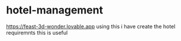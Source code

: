 # hotel-management
https://feast-3d-wonder.lovable.app
using this i have create the hotel requiremnts 
this is useful 
